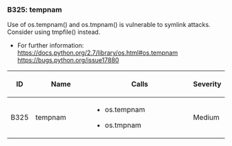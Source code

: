 ### B325: tempnam

Use of os.tempnam() and os.tmpnam() is vulnerable to symlink attacks.
Consider using tmpfile() instead.

  - For further information:  
    <https://docs.python.org/2.7/library/os.html#os.tempnam>
    <https://bugs.python.org/issue17880>

<table>
<colgroup>
<col style="width: 8%" />
<col style="width: 28%" />
<col style="width: 49%" />
<col style="width: 15%" />
</colgroup>
<thead>
<tr class="header">
<th><p>ID</p></th>
<th><p>Name</p></th>
<th><p>Calls</p></th>
<th><p>Severity</p></th>
</tr>
</thead>
<tbody>
<tr class="odd">
<td><p>B325</p></td>
<td><p>tempnam</p></td>
<td><ul>
<li><p>os.tempnam</p></li>
<li><p>os.tmpnam</p></li>
</ul></td>
<td><p>Medium</p></td>
</tr>
</tbody>
</table>
